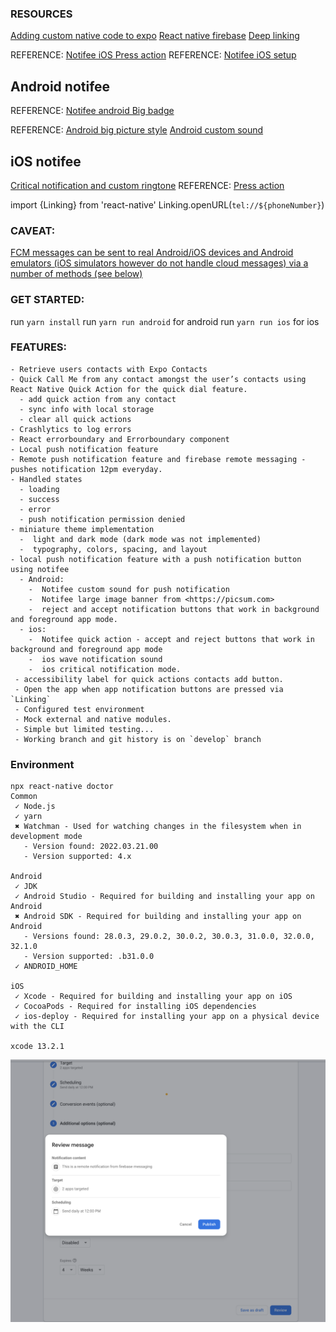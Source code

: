 
### RESOURCES

[Adding custom native code to expo](https://docs.expo.dev/workflow/customizing/)
[React native firebase](https://rnfirebase.io/)
[Deep linking](https://reactnavigation.org/docs/deep-linking/)

REFERENCE: [Notifee iOS Press action](https://notifee.app/react-native/docs/ios/interaction#press-action)
REFERENCE: [Notifee iOS setup](https://notifee.app/react-native/docs/ios/interaction#press-action)



## Android notifee

REFERENCE: [Notifee android Big badge](https://notifee.app/react-native/docs/android/styles)

REFERENCE:
 [Android big picture style](https://notifee.app/react-native/reference/androidbigpicturestyle)
[Android custom sound](https://notifee.app/react-native/docs/android/behaviour)


## iOS notifee

[Critical notification and custom ringtone](https://notifee.app/react-native/docs/ios/behaviour#sound)
REFERENCE: [Press action](https://notifee.app/react-native/docs/ios/interaction#press-action)


import {Linking} from 'react-native'
Linking.openURL(`tel://${phoneNumber}`)

###  CAVEAT: 
[FCM messages can be sent to real Android/iOS devices and Android emulators (iOS simulators however do not handle cloud messages) via a number of methods (see below)](https://rnfirebase.io/messaging/usage)


### GET STARTED:

run `yarn install`
run `yarn run android` for android
run `yarn run ios` for ios


### FEATURES:
    - Retrieve users contacts with Expo Contacts
    - Quick Call Me from any contact amongst the user’s contacts using React Native Quick Action for the quick dial feature.
      - add quick action from any contact
      - sync info with local storage
      - clear all quick actions
    - Crashlytics to log errors
    - React errorboundary and Errorboundary component
    - Local push notification feature
    - Remote push notification feature and firebase remote messaging - pushes notification 12pm everyday.
    - Handled states
      - loading
      - success
      - error
      - push notification permission denied
    - miniature theme implementation
      -  light and dark mode (dark mode was not implemented)
      -  typography, colors, spacing, and layout 
    - local push notification feature with a push notification button using notifee
      - Android: 
        -  Notifee custom sound for push notification
        -  Notifee large image banner from <https://picsum.com>
        -  reject and accept notification buttons that work in background and foreground app mode.
      - ios:
        -  Notifee quick action - accept and reject buttons that work in background and foreground app mode
        -  ios wave notification sound
        -  ios critical notification mode.
     - accessibility label for quick actions contacts add button.
     - Open the app when app notification buttons are pressed via `Linking`
     - Configured test environment
     - Mock external and native modules.
     - Simple but limited testing...
     - Working branch and git history is on `develop` branch


### Environment

```
npx react-native doctor
Common
 ✓ Node.js
 ✓ yarn
 ✖ Watchman - Used for watching changes in the filesystem when in development mode
   - Version found: 2022.03.21.00
   - Version supported: 4.x

Android
 ✓ JDK
 ✓ Android Studio - Required for building and installing your app on Android
 ✖ Android SDK - Required for building and installing your app on Android
   - Versions found: 28.0.3, 29.0.2, 30.0.2, 30.0.3, 31.0.0, 32.0.0, 32.1.0
   - Version supported: .b31.0.0
 ✓ ANDROID_HOME

iOS
 ✓ Xcode - Required for building and installing your app on iOS
 ✓ CocoaPods - Required for installing iOS dependencies
 ✓ ios-deploy - Required for installing your app on a physical device with the CLI

xcode 13.2.1
```

![alt text](./src/assets/remote-screenshot.png "Title")
